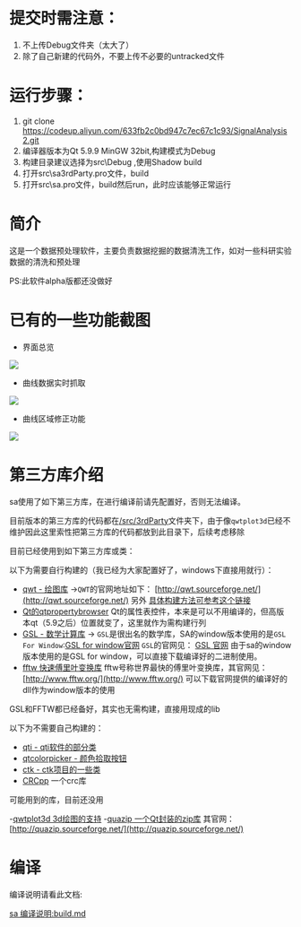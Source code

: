 # 提交时需注意：
1. 不上传Debug文件夹（太大了）
2. 除了自己新建的代码外，不要上传不必要的untracked文件
# 运行步骤：

1. git clone https://codeup.aliyun.com/633fb2c0bd947c7ec67c1c93/SignalAnalysis2.git
2. 编译器版本为Qt 5.9.9 MinGW 32bit,构建模式为Debug
3. 构建目录建议选择为src\Debug ,使用Shadow build 
4. 打开src\sa3rdParty.pro文件，build
5. 打开src\sa.pro文件，build然后run，此时应该能够正常运行


# 简介

这是一个数据预处理软件，主要负责数据挖掘的数据清洗工作，如对一些科研实验数据的清洗和预处理

PS:此软件alpha版都还没做好

# 已有的一些功能截图

- 界面总览

![](https://cdn.jsdelivr.net/gh/czyt1988/sa/doc/screenshot/01.gif)

- 曲线数据实时抓取

![](https://cdn.jsdelivr.net/gh/czyt1988/sa/doc/screenshot/02.gif)

- 曲线区域修正功能

![](https://cdn.jsdelivr.net/gh/czyt1988/sa/doc/screenshot/03.gif)

# 第三方库介绍

sa使用了如下第三方库，在进行编译前请先配置好，否则无法编译。

目前版本的第三方库的代码都在[/src/3rdParty](https://github.com/czyt1988/sa/raw/master/src/3rdParty)文件夹下，由于像`qwtplot3d`已经不维护因此这里索性把第三方库的代码都放到此目录下，后续考虑移除

目前已经使用到如下第三方库或类：

以下为需要自行构建的（我已经为大家配置好了，windows下直接用就行）：

- [qwt - 绘图库](https://github.com/czyt1988/sa/tree/master/src/3rdParty/qwt)  ->`QWT`的官网地址如下： [http://qwt.sourceforge.net/](http://qwt.sourceforge.net/) 另外 [ 具体构建方法可参考这个链接](http://blog.csdn.net/czyt1988/article/details/11999985)
- [Qt的qtpropertybrowser](https://blog.csdn.net/czyt1988/article/details/78140050) Qt的属性表控件，本来是可以不用编译的，但高版本qt（5.9之后）位置就变了，这里就作为需构建行列
- [GSL - 数学计算库](https://github.com/czyt1988/sa/tree/master/src/czy/gsl) -> `GSL`是很出名的数学库，SA的window版本使用的是`GSL For Window`:[GSL for window官网](http://gnuwin32.sourceforge.net/packages/gsl.htm) `GSL`的官网见： [GSL 官网](http://ftp.gnu.org/gnu/gsl/) 由于sa的window版本使用的是GSL for window，可以直接下载编译好的二进制使用。
- [fftw 快速傅里叶变换库](https://github.com/czyt1988/sa/tree/master/src/czy/fftw) fftw号称世界最快的傅里叶变换库，其官网见：[http://www.fftw.org/](http://www.fftw.org/) 可以下载官网提供的编译好的dll作为window版本的使用

GSL和FFTW都已经备好，其实也无需构建，直接用现成的lib

以下为不需要自己构建的：

- [qti - qti软件的部分类](https://github.com/czyt1988/sa/tree/master/src/3rdParty/qti)
- [qtcolorpicker - 颜色拾取按钮](https://github.com/czyt1988/sa/tree/master/src/3rdParty/qtcolorpicker)
- [ctk - ctk项目的一些类](https://github.com/czyt1988/sa/tree/master/src/3rdParty/ctk)
- [CRCpp](https://github.com/d-bahr/CRCpp) 一个crc库

可能用到的库，目前还没用

-[qwtplot3d 3d绘图的支持](https://github.com/czyt1988/sa/tree/master/src/3rdParty/qwtplot3d)
-[quazip 一个Qt封装的zip库](https://github.com/czyt1988/sa/tree/master/src/3rdParty/quazip) 其官网：[http://quazip.sourceforge.net/](http://quazip.sourceforge.net/)

# 编译

编译说明请看此文档:

[sa 编译说明:build.md](https://github.com/czyt1988/sa/tree/master/build.md)